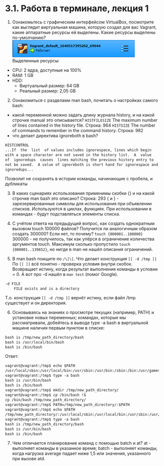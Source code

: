 # 3.1. Работа в терминале, лекция 1
1. Ознакомьтесь с графическим интерфейсом VirtualBox, посмотрите как выглядит виртуальная машина, которую создал для вас Vagrant, какие аппаратные ресурсы ей выделены. Какие ресурсы выделены по-умолчанию?
![VM in VirtualBox](./vbox_01.png?raw=true "Как выглядит виртуальная машина в VirtualBox")
Выделенные ресурсы:
- CPU: 2 ядра, доступные на 100%
- RAM: 1 GB
- HDD:
  - Виртуальный размер: 64 GB
  - Реальный размер: 2,05 GB

2. Ознакомиться с разделами man bash, почитать о настройках самого bash:
- какой переменной можно задать длину журнала history, и на какой строчке manual это описывается?
`HISTFILESIZE` The maximum number of lines contained in the history file.
Строка: 964
`HISTSIZE` The number of commands to remember in the command history.
Строка: 982
- что делает директива ignoreboth в bash?
```
HISTCONTROL
...If  the  list  of values includes ignorespace, lines which begin with a space character are not saved in the history list.  A  value  of  ignoredups  causes  lines matching the previous history entry to not be saved.  A value of ignoreboth is short hand for ignorespace and ignoredups...
```
Позволит не сохранять в истории команды, начинающие с пробела, и дубликаты

3. В каких сценариях использования применимы скобки {} и на какой строчке man bash это описано?
Строка: 293
{ и } - зарезервированные символы для использования при объявлении списков. Используются в циклах, функциях. При использовании в командах - будут подставляться элементы списка.

4. С учётом ответа на предыдущий вопрос, как создать однократным вызовом touch 100000 файлов? Получится ли аналогичным образом создать 300000? Если нет, то почему?
`touch {000001..100000}`
300000 - не получилось, так как упёрся в ограничение количества аргументов touch.
Максимум сколько пропустило `touch {000001..139652}`, но нигде в man не нашёл описания ограничений.

5. В man bash поищите по `/\[\[`. Что делает конструкция `[[ -d /tmp ]]`
По `[[ ]]` всё понятно - проверка условия внутри скобок. Возвращает истину, когда результат выполнения команды в условии = 0.
А вот про -d нашёл в `man test` (помог Google).
```
-d FILE
    FILE exists and is a directory
```
Т.о. конструкция `[[ -d /tmp ]]` вернёт истину, если файл /tmp существует и он директория.

6. Основываясь на знаниях о просмотре текущих (например, PATH) и установке новых переменных; командах, которые мы рассматривали, добейтесь в выводе type -a bash в виртуальной машине наличия первым пунктом в списке:
```
bash is /tmp/new_path_directory/bash
bash is /usr/local/bin/bash
bash is /bin/bash
```
Ответ:
```
vagrant@vagrant:/tmp$ echo $PATH
/usr/local/sbin:/usr/local/bin:/usr/sbin:/usr/bin:/sbin:/bin:/usr/games:/usr/local/games:/snap/bin
vagrant@vagrant:/tmp$ type -a bash
bash is /usr/bin/bash
bash is /bin/bash
vagrant@vagrant:/tmp$ mkdir /tmp/new_path_directory/
vagrant@vagrant:/tmp$ cp /bin/bash !$
cp /bin/bash /tmp/new_path_directory/
vagrant@vagrant:/tmp$ PATH=/tmp/new_path_directory/:$PATH
vagrant@vagrant:/tmp$ echo $PATH
/tmp/new_path_directory/:/usr/local/sbin:/usr/local/bin:/usr/sbin:/usr/bin:/sbin:/bin:/usr/games:/usr/local/games:/snap/bin
vagrant@vagrant:/tmp$ type -a bash
bash is /tmp/new_path_directory/bash
bash is /usr/bin/bash
bash is /bin/bash
```

7. Чем отличается планирование команд с помощью batch и at?
at - выполняет команды в указанное время;
batch - выполняет команды, когда нагрузка average падает ниже 1,5 или значения, указанного при вызове atd.